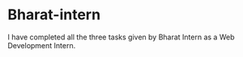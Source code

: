 # Bharat-intern
I have completed all the three tasks given by Bharat Intern as a Web Development Intern.
